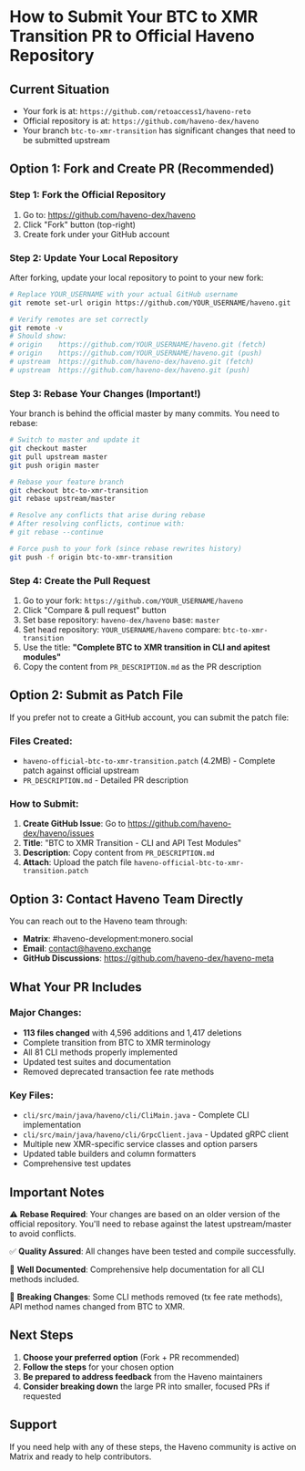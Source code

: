 # How to Submit Your BTC to XMR Transition PR to Official Haveno Repository

## Current Situation
- Your fork is at: `https://github.com/retoaccess1/haveno-reto`
- Official repository is at: `https://github.com/haveno-dex/haveno`
- Your branch `btc-to-xmr-transition` has significant changes that need to be submitted upstream

## Option 1: Fork and Create PR (Recommended)

### Step 1: Fork the Official Repository
1. Go to: https://github.com/haveno-dex/haveno
2. Click "Fork" button (top-right)
3. Create fork under your GitHub account

### Step 2: Update Your Local Repository
After forking, update your local repository to point to your new fork:

```bash
# Replace YOUR_USERNAME with your actual GitHub username
git remote set-url origin https://github.com/YOUR_USERNAME/haveno.git

# Verify remotes are set correctly
git remote -v
# Should show:
# origin    https://github.com/YOUR_USERNAME/haveno.git (fetch)
# origin    https://github.com/YOUR_USERNAME/haveno.git (push)
# upstream  https://github.com/haveno-dex/haveno.git (fetch)
# upstream  https://github.com/haveno-dex/haveno.git (push)
```

### Step 3: Rebase Your Changes (Important!)
Your branch is behind the official master by many commits. You need to rebase:

```bash
# Switch to master and update it
git checkout master
git pull upstream master
git push origin master

# Rebase your feature branch
git checkout btc-to-xmr-transition
git rebase upstream/master

# Resolve any conflicts that arise during rebase
# After resolving conflicts, continue with:
# git rebase --continue

# Force push to your fork (since rebase rewrites history)
git push -f origin btc-to-xmr-transition
```

### Step 4: Create the Pull Request
1. Go to your fork: `https://github.com/YOUR_USERNAME/haveno`
2. Click "Compare & pull request" button
3. Set base repository: `haveno-dex/haveno` base: `master`
4. Set head repository: `YOUR_USERNAME/haveno` compare: `btc-to-xmr-transition`
5. Use the title: **"Complete BTC to XMR transition in CLI and apitest modules"**
6. Copy the content from `PR_DESCRIPTION.md` as the PR description

## Option 2: Submit as Patch File

If you prefer not to create a GitHub account, you can submit the patch file:

### Files Created:
- `haveno-official-btc-to-xmr-transition.patch` (4.2MB) - Complete patch against official upstream
- `PR_DESCRIPTION.md` - Detailed PR description

### How to Submit:
1. **Create GitHub Issue**: Go to https://github.com/haveno-dex/haveno/issues
2. **Title**: "BTC to XMR Transition - CLI and API Test Modules"
3. **Description**: Copy content from `PR_DESCRIPTION.md`
4. **Attach**: Upload the patch file `haveno-official-btc-to-xmr-transition.patch`

## Option 3: Contact Haveno Team Directly

You can reach out to the Haveno team through:
- **Matrix**: #haveno-development:monero.social
- **Email**: contact@haveno.exchange
- **GitHub Discussions**: https://github.com/haveno-dex/haveno-meta

## What Your PR Includes

### Major Changes:
- **113 files changed** with 4,596 additions and 1,417 deletions
- Complete transition from BTC to XMR terminology
- All 81 CLI methods properly implemented
- Updated test suites and documentation
- Removed deprecated transaction fee rate methods

### Key Files:
- `cli/src/main/java/haveno/cli/CliMain.java` - Complete CLI implementation
- `cli/src/main/java/haveno/cli/GrpcClient.java` - Updated gRPC client
- Multiple new XMR-specific service classes and option parsers
- Updated table builders and column formatters
- Comprehensive test updates

## Important Notes

⚠️ **Rebase Required**: Your changes are based on an older version of the official repository. You'll need to rebase against the latest upstream/master to avoid conflicts.

✅ **Quality Assured**: All changes have been tested and compile successfully.

📝 **Well Documented**: Comprehensive help documentation for all CLI methods included.

🔄 **Breaking Changes**: Some CLI methods removed (tx fee rate methods), API method names changed from BTC to XMR.

## Next Steps

1. **Choose your preferred option** (Fork + PR recommended)
2. **Follow the steps** for your chosen option
3. **Be prepared to address feedback** from the Haveno maintainers
4. **Consider breaking down** the large PR into smaller, focused PRs if requested

## Support

If you need help with any of these steps, the Haveno community is active on Matrix and ready to help contributors.
